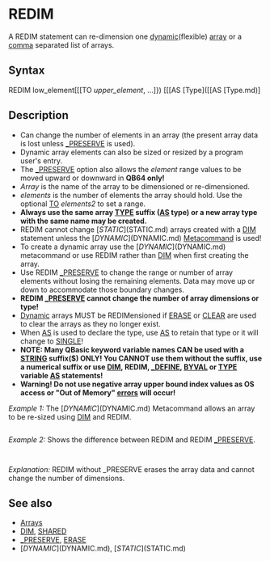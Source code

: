 # REDIM

A REDIM statement can re-dimension one [dynamic](dynamic.md)(flexible) [array](array.md) or a [comma](comma.md) separated list of arrays.

  

## Syntax

REDIM low_element[[[TO *upper_element*, ...]}) [[[AS [Type]([[AS [Type.md)]
  

## Description

* Can change the number of elements in an array (the present array data is lost unless [_PRESERVE](_PRESERVE.md) is used).
* Dynamic array elements can also be sized or resized by a program user's entry.
* The [_PRESERVE](_PRESERVE.md) option also allows the *element* range values to be moved upward or downward in **QB64 only!**
* *Array* is the name of the array to be dimensioned or re-dimensioned.
* *elements* is the number of elements the array should hold. Use the optional [TO](TO.md) *elements2* to set a range.
* **Always use the same array [TYPE](TYPE.md) suffix ([AS](AS.md) type) or a new array type with the same name may be created.**
* REDIM cannot change [$STATIC]($STATIC.md) arrays created with a [DIM](DIM.md) statement unless the [$DYNAMIC]($DYNAMIC.md) [Metacommand](Metacommand.md) is used!
* To create a dynamic array use the [$DYNAMIC]($DYNAMIC.md) metacommand or use REDIM rather than [DIM](DIM.md) when first creating the array.
* Use REDIM [_PRESERVE](_PRESERVE.md) to change the range or number of array elements without losing the remaining elements. Data may move up or down to accommodate those boundary changes.
* **REDIM [_PRESERVE](_PRESERVE.md) cannot change the number of array dimensions or type!**
* [Dynamic](Dynamic.md) arrays MUST be REDIMensioned if [ERASE](ERASE.md) or [CLEAR](CLEAR.md) are used to clear the arrays as they no longer exist.
* When [AS](AS.md) is used to declare the type, use [AS](AS.md) to retain that type or it will change to [SINGLE](SINGLE.md)!
* **NOTE: Many QBasic keyword variable names CAN be used with a [STRING](STRING.md) suffix($) ONLY! You CANNOT use them without the suffix, use a numerical suffix or use [DIM](DIM.md), REDIM, [_DEFINE](_DEFINE.md), [BYVAL](BYVAL.md) or [TYPE](TYPE.md) variable [AS](AS.md) statements!**
* **Warning! Do not use negative array upper bound index values as OS access or "Out of Memory" [errors](errors.md) will occur!**

  

*Example 1:* The [$DYNAMIC]($DYNAMIC.md) Metacommand allows an array to be re-sized using [DIM](DIM.md) and REDIM.

``` '[$DYNAMIC]($DYNAMIC.md)  [INPUT](INPUT.md) "Enter array size: ", size [DIM](DIM.md) Array(size)  REDIM Array(2 * size)  [PRINT](PRINT.md) [UBOUND](UBOUND.md)(Array)  
```

  

*Example 2:* Shows the difference between REDIM and REDIM [_PRESERVE](_PRESERVE.md).

``` REDIM array(20) array(10) = 24  [PRINT](PRINT.md) array(10)  REDIM [_PRESERVE](_PRESERVE.md) array(30) [PRINT](PRINT.md) array(10)  REDIM array(15) [PRINT](PRINT.md) array(10)  
```

```  24  24  0  
```

*Explanation:* REDIM without _PRESERVE erases the array data and cannot change the number of dimensions.
  

## See also

* [Arrays](Arrays.md)
* [DIM](DIM.md), [SHARED](SHARED.md)
* [_PRESERVE](_PRESERVE.md), [ERASE](ERASE.md)
* [$DYNAMIC]($DYNAMIC.md), [$STATIC]($STATIC.md)

  
